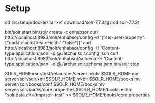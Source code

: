 # Setup 

cd src/setup/docker/
tar xvf download/solr-7.7.3.tgz
cd solr-7.7.3/

bin/solr start
bin/solr create -c enhabsor
curl http://localhost:8983/solr/enhabsor/config -d '{"set-user-property": {"update.autoCreateFields":"false"}}'
curl http://localhost:8983/solr/enhabsor/config -H 'Content-type:application/json' -d @./archie.solr.config.json
curl http://localhost:8983/solr/enhabsor/schema -H 'Content-type:application/json' -d @./archie.solr.schema.json
bin/solr stop

SOLR_HOME=src/test/resources/server
mkdir $SOLR_HOME
mv server/solr/solr.xml $SOLR_HOME
mkdir $SOLR_HOME/books
mv server/solr/books/conf $SOLR_HOME/books
mv server/solr/books/core.properties $SOLR_HOME/books
echo "solr.data.dir=/tmp/solr-test" >> $SOLR_HOME/books/core.properties

